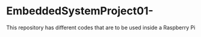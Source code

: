 # EmbeddedSystemProject01-
This repository has different codes that are to be used inside a Raspberry Pi 
